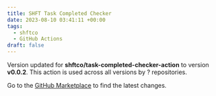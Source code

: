 ```yaml
---
title: SHFT Task Completed Checker
date: 2023-08-10 03:41:11 +00:00
tags:
  - shftco
  - GitHub Actions
draft: false
---
```



Version updated for **shftco/task-completed-checker-action** to version **v0.0.2**.
This action is used across all versions by ? repositories.

Go to the [GitHub Marketplace](https://github.com/marketplace/actions/shft-task-completed-checker) to find the latest changes.
